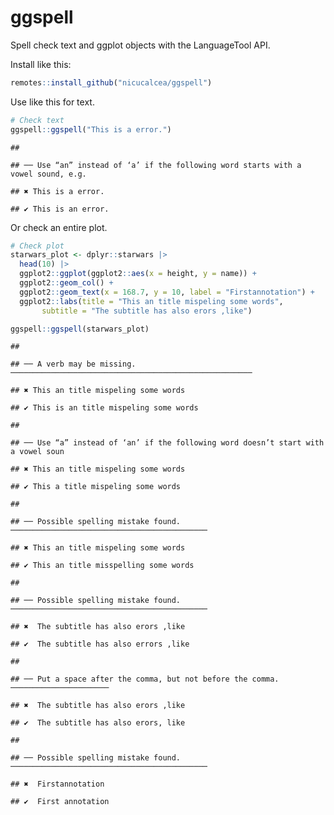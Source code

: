 ggspell
================

Spell check text and ggplot objects with the LanguageTool API.

Install like this:

``` r
remotes::install_github("nicucalcea/ggspell")
```

Use like this for text.

``` r
# Check text
ggspell::ggspell("This is a error.")
```

    ## 

    ## ── Use “an” instead of ‘a’ if the following word starts with a vowel sound, e.g.

    ## ✖ This is a error.

    ## ✔ This is an error.

Or check an entire plot.

``` r
# Check plot
starwars_plot <- dplyr::starwars |>
  head(10) |>
  ggplot2::ggplot(ggplot2::aes(x = height, y = name)) +
  ggplot2::geom_col() +
  ggplot2::geom_text(x = 168.7, y = 10, label = "Firstannotation") +
  ggplot2::labs(title = "This an title mispeling some words",
       subtitle = "The subtitle has also erors ,like")

ggspell::ggspell(starwars_plot)
```

    ## 

    ## ── A verb may be missing. ──────────────────────────────────────────────────────

    ## ✖ This an title mispeling some words

    ## ✔ This is an title mispeling some words

    ## 

    ## ── Use “a” instead of ‘an’ if the following word doesn’t start with a vowel soun

    ## ✖ This an title mispeling some words

    ## ✔ This a title mispeling some words

    ## 

    ## ── Possible spelling mistake found. ────────────────────────────────────────────

    ## ✖ This an title mispeling some words

    ## ✔ This an title misspelling some words

    ## 

    ## ── Possible spelling mistake found. ────────────────────────────────────────────

    ## ✖  The subtitle has also erors ,like

    ## ✔  The subtitle has also errors ,like

    ## 

    ## ── Put a space after the comma, but not before the comma. ──────────────────────

    ## ✖  The subtitle has also erors ,like

    ## ✔  The subtitle has also erors, like

    ## 

    ## ── Possible spelling mistake found. ────────────────────────────────────────────

    ## ✖  Firstannotation

    ## ✔  First annotation
